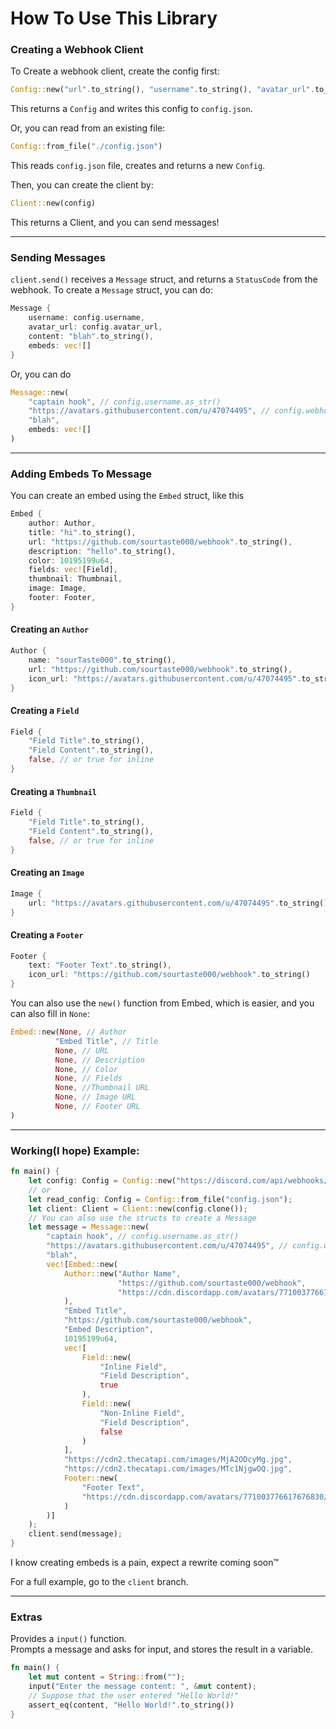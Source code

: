 # How To Use This Library

### Creating a Webhook Client
To Create a webhook client, create the config first:  
```rust
Config::new("url".to_string(), "username".to_string(), "avatar_url".to_string())
```
This returns a `Config` and writes this config to `config.json`.  

Or, you can read from an existing file:
```rust
Config::from_file("./config.json")
```
This reads `config.json` file, creates and returns a new `Config`.  

Then, you can create the client by:
```rust
Client::new(config)
```
This returns a Client, and you can send messages!

___
### Sending Messages
`client.send()` receives a `Message` struct, and returns a `StatusCode` from the webhook.
To create a `Message` struct, you can do:
```rust
Message {
    username: config.username,
    avatar_url: config.avatar_url,
    content: "blah".to_string(),
    embeds: vec![]
}
```
Or, you can do
```rust
Message::new(
    "captain hook", // config.username.as_str()
    "https://avatars.githubusercontent.com/u/47074495", // config.webhook_url.as_str()
    "blah",
    embeds: vec![]
)
```

___
### Adding Embeds To Message
You can create an embed using the `Embed` struct, like this
```rust
Embed {
    author: Author,
    title: "hi".to_string(),
    url: "https://github.com/sourtaste000/webhook".to_string(),
    description: "hello".to_string(),
    color: 10195199u64,
    fields: vec![Field],
    thumbnail: Thumbnail,
    image: Image,
    footer: Footer,
}
```

#### Creating an `Author`
```rust
Author {
    name: "sourTaste000".to_string(),
    url: "https://github.com/sourtaste000/webhook".to_string(),
    icon_url: "https://avatars.githubusercontent.com/u/47074495".to_string(),
}
```

#### Creating a `Field`
```rust
Field {
    "Field Title".to_string(),
    "Field Content".to_string(),
    false, // or true for inline
}
```

#### Creating a `Thumbnail`
```rust
Field {
    "Field Title".to_string(),
    "Field Content".to_string(),
    false, // or true for inline
}
```

#### Creating an `Image`
```rust
Image {
    url: "https://avatars.githubusercontent.com/u/47074495".to_string()
}
```

#### Creating a `Footer`
```rust
Footer {
    text: "Footer Text".to_string(),
    icon_url: "https://github.com/sourtaste000/webhook".to_string()
}
```

You can also use the `new()` function from Embed, which is easier, and you can also fill in `None`:
```rust
Embed::new(None, // Author
          "Embed Title", // Title
          None, // URL
          None, // Description
          None, // Color
          None, // Fields
          None, //Thumbnail URL
          None, // Image URL
          None, // Footer URL
)
```

___
### Working(I hope) Example:
```rust
fn main() {
    let config: Config = Config::new("https://discord.com/api/webhooks/1234567890/abcdefghijk".to_string(), "captain hook", "https://avatars.githubusercontent.com/u/47074495");
    // or
    let read_config: Config = Config::from_file("config.json");
    let client: Client = Client::new(config.clone());
    // You can also use the structs to create a Message
    let message = Message::new(
        "captain hook", // config.username.as_str()
        "https://avatars.githubusercontent.com/u/47074495", // config.webhook_url.as_str()
        "blah",
        vec![Embed::new(
            Author::new("Author Name", 
                        "https://github.com/sourtaste000/webhook",
                        "https://cdn.discordapp.com/avatars/771003776617676830/247fafa69351450863baae74bd102867.png",
            ),
            "Embed Title",
            "https://github.com/sourtaste000/webhook",
            "Embed Description",
            10195199u64,
            vec![
                Field::new(
                    "Inline Field",
                    "Field Description",
                    true
                ),
                Field::new(
                    "Non-Inline Field",
                    "Field Description",
                    false
                )
            ],
            "https://cdn2.thecatapi.com/images/MjA2ODcyMg.jpg",
            "https://cdn2.thecatapi.com/images/MTc1NjgwOQ.jpg",
            Footer::new(
                "Footer Text",
                "https://cdn.discordapp.com/avatars/771003776617676830/247fafa69351450863baae74bd102867.png"
            )
        )]
    );
    client.send(message);
}
```
I know creating embeds is a pain, expect a rewrite coming soon™

For a full example, go to the `client` branch.

___
### Extras
Provides a `input()` function.  
Prompts a message and asks for input, and stores the result in a variable.  
```rust
fn main() {
    let mut content = String::from("");
    input("Enter the message content: ", &mut content);
    // Suppose that the user entered "Hello World!"
    assert_eq(content, "Hello World!".to_string())
}
```
